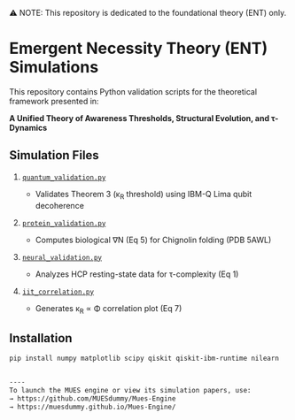 ⚠️ NOTE: This repository is dedicated to the foundational theory (ENT) only.

# Emergent Necessity Theory (ENT) Simulations

This repository contains Python validation scripts for the theoretical framework presented in:

**A Unified Theory of Awareness Thresholds, Structural Evolution, and τ-Dynamics**

## Simulation Files

1. [`quantum_validation.py`](https://github.com/MUESdummy/Emergent-Necessity-Theory-ENT-/blob/e61882291206c92db8d8db5f610e519f00500518/Simulationa/Quantum_validation.py) 
   - Validates Theorem 3 (κ<sub>R</sub> threshold) using IBM-Q Lima qubit decoherence
   

2. [`protein_validation.py`](https://github.com/MUESdummy/Emergent-Necessity-Theory-ENT-/blob/e61882291206c92db8d8db5f610e519f00500518/Simulationa/protein_validation.py)
   - Computes biological ∇N (Eq 5) for Chignolin folding (PDB 5AWL)
   

3. [`neural_validation.py`](https://github.com/MUESdummy/Emergent-Necessity-Theory-ENT-/blob/e61882291206c92db8d8db5f610e519f00500518/Simulationa/Neural_validation.py)
   - Analyzes HCP resting-state data for τ-complexity (Eq 1)
   

4. [`iit_correlation.py`](https://github.com/MUESdummy/Emergent-Necessity-Theory-ENT-/blob/27dc786a2ea3d61a4ed9ff6e2ca339b45874c8d8/Simulationa/iit_correlation.py)
   - Generates κ<sub>R</sub> ∝ Φ correlation plot (Eq 7)
    

## Installation
```bash
pip install numpy matplotlib scipy qiskit qiskit-ibm-runtime nilearn


----
To launch the MUES engine or view its simulation papers, use:  
→ https://github.com/MUESdummy/Mues-Engine  
→ https://muesdummy.github.io/Mues-Engine/


